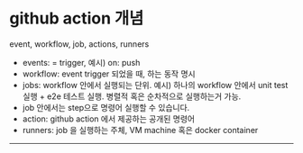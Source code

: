 # github action 개념
event, workflow, job, actions, runners 

- events: = trigger, 예시) on: push
- workflow: event trigger 되었을 때, 하는 동작 명시
- jobs: workflow 안에서 실행되는 단위.
예시) 하나의 workflow 안에서 unit test 실행 + e2e 테스트 실행. 병렬적 혹은 순차적으로 실행하는거 가능. 
- job 안에서는 step으로 명령어 실행할 수 있습니다.
- action: github action 에서 제공하는 공개된 명령어
- runners: job 을 실행하는 주체, VM machine 혹은 docker container

---

